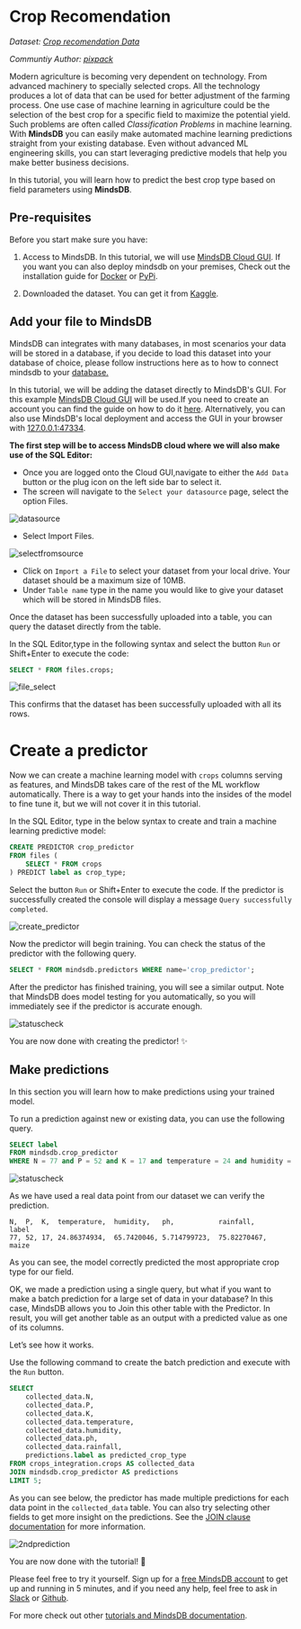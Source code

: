 # Crop Recomendation

*Dataset: [Crop recomendation Data](https://www.kaggle.com/atharvaingle/crop-recommendation-dataset)*

*Communtiy Author: [pixpack](https://github.com/pixpack)*

Modern agriculture is becoming very dependent on technology. From advanced machinery to specially selected crops. All the technology produces a lot of data that can be used for better adjustment of the farming process. One use case of machine learning in agriculture could be the selection of the best crop for a specific field to maximize the potential yield. Such problems are often called *Classification Problems* in machine learning. With **MindsDB** you can easily make automated machine learning predictions straight from your existing database. Even without advanced ML engineering skills, you can start leveraging predictive models that help you make better business decisions.

In this tutorial, you will learn how to predict the best crop type based on field parameters using **MindsDB**.

## Pre-requisites

Before you start make sure you have:

1. Access to MindsDB. In this tutorial, we will use [MindsDB Cloud GUI](https://docs.mindsdb.com/deployment/cloud/). If you want you can also deploy mindsdb on your premises, Check out the installation guide for [Docker](https://docs.mindsdb.com/deployment/docker/) or [PyPi](https://docs.mindsdb.com/deployment/pypi/). 

2. Downloaded the dataset. You can get it from [Kaggle](https://www.kaggle.com/atharvaingle/crop-recommendation-dataset).

## Add your file to MindsDB

MindsDB can integrates with many databases, in most scenarios your data will be stored in a database, if you decide to load this dataset into your database of choice, please follow instructions here as to how to connect mindsdb to your [database.](https://docs.mindsdb.com/sql/create/databases/)

In this tutorial, we will be adding the dataset directly to MindsDB's GUI. For this example [MindsDB Cloud GUI](cloud.mindsdb.com) will be used.If you need to create an account you can find the guide on how to do it [here](https://docs.mindsdb.com/setup/cloud/).
Alternatively, you can also use MindsDB's local deployment and access the GUI in your browser with [127.0.0.1:47334](https://127.0.0.1:47334).

**The first step will be to access MindsDB cloud where we will also make use of the SQL Editor:**

 - Once you are logged onto the Cloud GUI,navigate to either the `Add Data` button or the plug icon on the left side bar to select it.
 - The screen will navigate to the `Select your datasource` page, select the option Files.
 
 ![datasource](/assets/tutorials/crops/database.png)
 
 - Select Import Files.
 
 ![selectfromsource](/assets/tutorials/crops/select_datasource.png)
 
 - Click on `Import a File` to select your dataset from your local drive. Your dataset should be a maximum size of 10MB.
 - Under `Table name` type in the name you would like to give your dataset which will be stored in MindsDB files.
 
 Once the dataset has been successfully uploaded into a table, you can query the dataset directly from the table.
 
 In the SQL Editor,type in the following syntax and select the button `Run` or Shift+Enter to execute the code:
 
 ```sql
 SELECT * FROM files.crops;
 ```
![file_select](/assets/tutorials/crops/selectfromfiles.png)

This confirms that the dataset has been successfully uploaded with all its rows.

# Create a predictor

Now we can create a machine learning model with `crops` columns serving as features, and MindsDB takes care of the rest of the ML workflow automatically. There is a way to get your hands into the insides of the model to fine tune it, but we will not cover it in this tutorial.


In the SQL Editor, type in the below syntax to create and train a machine learning predictive model:

```sql
CREATE PREDICTOR crop_predictor
FROM files (
    SELECT * FROM crops
) PREDICT label as crop_type;
```

Select the button `Run` or Shift+Enter to execute the code. If the predictor is successfully created the console will display a message `Query successfully completed`.

![create_predictor](/assets/tutorials/crops/createcropspredictor.png)

Now the predictor will begin training. You can check the status of the predictor with the following query.

```sql
SELECT * FROM mindsdb.predictors WHERE name='crop_predictor';
```

After the predictor has finished training, you will see a similar output. Note that MindsDB does model testing for you automatically, so you will immediately see if the predictor is accurate enough.

![statuscheck](/assets/tutorials/crops/statuscheck.png)

You are now done with creating the predictor! ✨

## Make predictions

In this section you will learn how to make predictions using your trained model.

To run a prediction against new or existing data, you can use the following query.

```sql
SELECT label
FROM mindsdb.crop_predictor
WHERE N = 77 and P = 52 and K = 17 and temperature = 24 and humidity = 20.74 and ph = 5.71 and  rainfall = 75.82;
```

![statuscheck](/assets/tutorials/crops/cropprediction.png)

As we have used a real data point from our dataset we can verify the prediction.
```text
N,  P,  K,  temperature,  humidity,   ph,           rainfall,     label
77, 52, 17, 24.86374934,  65.7420046, 5.714799723,  75.82270467,  maize
```
 
As you can see, the model correctly predicted the most appropriate crop type for our field.

OK, we made a prediction using a single query, but what if you want to make a batch prediction for a large set of data in your database? In this case, MindsDB allows you to Join this other table with the Predictor. In result, you will get another table as an output with a predicted value as one of its columns.

Let’s see how it works.

Use the following command to create the batch prediction and execute with the `Run` button.

```sql
SELECT
    collected_data.N,
    collected_data.P,
    collected_data.K,
    collected_data.temperature,
    collected_data.humidity,
    collected_data.ph,
    collected_data.rainfall,
    predictions.label as predicted_crop_type
FROM crops_integration.crops AS collected_data
JOIN mindsdb.crop_predictor AS predictions
LIMIT 5;
```

As you can see below, the predictor has made multiple predictions for each data point in the `collected_data` table. You can also try selecting other fields to get more insight on the predictions. See the [JOIN clause documentation](https://docs.mindsdb.com/sql/api/join/) for more information.

![2ndprediction](/assets/tutorials/crops/2ndprediction.png)

You are now done with the tutorial! 🎉

Please feel free to try it yourself. Sign up for a [free MindsDB account](https://cloud.mindsdb.com/signup?utm_medium=community&utm_source=ext.%20blogs&utm_campaign=blog-crop-detection) to get up and running in 5 minutes, and if you need any help, feel free to ask in [Slack](https://join.slack.com/t/mindsdbcommunity/shared_invite/zt-o8mrmx3l-5ai~5H66s6wlxFfBMVI6wQ) or [Github](https://github.com/mindsdb/mindsdb/discussions).

For more check out other [tutorials and MindsDB documentation](https://docs.mindsdb.com/).
